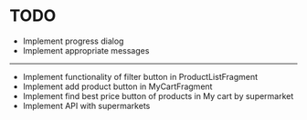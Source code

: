 # TODO

- Implement progress dialog
- Implement appropriate messages

---

- Implement functionality of filter button in ProductListFragment
- Implement add product button in MyCartFragment
- Implement find best price button of products in My cart by supermarket
- Implement API with supermarkets
